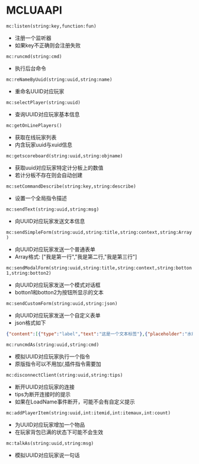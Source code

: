 # MCLUAAPI

```mc:listen(string:key,function:fun)```

 - 注册一个监听器
 - 如果key不正确则会注册失败
 
```mc:runcmd(string:cmd)```

 - 执行后台命令

```mc:reNameByUuid(string:uuid,string:name)```

 - 重命名UUID对应玩家

```mc:selectPlayer(string:uuid)```

 - 查询UUID对应玩家基本信息

```mc:getOnLinePlayers()```

 - 获取在线玩家列表
 - 内含玩家uuid与xuid信息

```mc:getscoreboard(string:uuid,string:objname)```

 - 获取uuid对应玩家特定计分板上的数值
 - 若计分板不存在则会自动创建

```mc:setCommandDescribe(string:key,string:describe)```

 - 设置一个全局指令描述

```mc:sendText(string:uuid,string:msg)```
 
 - 向UUID对应玩家发送文本信息

```mc:sendSimpleForm(string:uuid,string:title,string:context,string:Array)```

 - 向UUID对应玩家发送一个普通表单
 - Array格式: ["我是第一行","我是第二行,"我是第三行"]

```mc:sendModalForm(string:uuid,string:title,string:context,string:botton1,string:botton2)```

 - 向UUID对应玩家发送一个模式对话框
 - botton1和botton2为按钮所显示的文本

```mc:sendCustomForm(string:uuid,string:json)```

 - 向UUID对应玩家发送一个自定义表单
 - json格式如下
``` json
{"content":[{"type":"label","text":"这是一个文本标签"},{"placeholder":"水印文本","default":"","type":"input","text":""},{"default":true,"type":"toggle","text":"开关~或许是吧"},{"min":0.0,"max":10.0,"step":2.0,"default":3.0,"type":"slider","text":"游标滑块！？"},{"default":1,"steps":["Step 1","Step 2","Step 3"],"type":"step_slider","text":"矩阵滑块？!"},{"default":1,"options":["Option 1","Option 2","Option 3"],"type":"dropdown","text":"如你所见，下拉框"}], "type":"custom_form","title":"这是一个自定义窗体"}
```

```mc:runcmdAs(string:uuid,string:cmd)```

 - 模拟UUID对应玩家执行一个指令
 - 原版指令可以不用加/,插件指令需要加

```mc:disconnectClient(string:uuid,string:tips)```

 - 断开UUID对应玩家的连接
 - tips为断开连接时的提示
 - 如果在LoadName事件断开，可能不会有自定义提示

```mc:addPlayerItem(string:uuid,int:itemid,int:itemaux,int:count)```

 - 为UUID对应玩家增加一个物品
 - 在玩家背包已满的状态下可能不会生效


```mc:talkAs(string:uuid,string:msg)```

 - 模拟UUID对应玩家说一句话